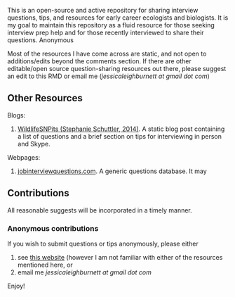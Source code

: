 This is an open-source and active repository for sharing interview questions, tips, and resources for early career ecologists and biologists. It is my goal to maintain this repository as a fluid resource for those seeking interview prep help and for those recently interviewed to share their questions. Anonymous 

Most of the resources I have come across are static, and not open to additions/edits beyond the comments section.  If there are other editable/open source question-sharing resources out there, please suggest an edit to this RMD or email me (*jessicaleighburnett at gmail dot com*)


## Other Resources

Blogs:
1. [WildlifeSNPits (Stephanie Schuttler, 2014)](https://wildlifesnpits.wordpress.com/2014/01/01/what-to-expect-when-interviewing-for-ecology-and-conservation-jobs/). A static blog post containing a list of questions and a brief section on tips for interviewing in person and Skype.

Webpages:
1. [jobinterviewquestions.com](https://www.jobinterviewquestions.com/biologist-plant-animal). A generic questions database. It may


## Contributions
All reasonable suggests will be incorporated in a timely manner. 

### Anonymous contributions
If you wish to submit questions or tips anonymously, please either 
1. see [this website](https://livablesoftware.com/how-to-anonymize-github-activity/) (however I am not familiar with either of the resources mentioned here, or 
2. email me *jessicaleighburnett at gmail dot com*

Enjoy!
